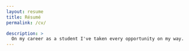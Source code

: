 ```yaml
---
layout: resume
title: Résumé
permalink: /cv/

description: >
  On my career as a student I've taken every opportunity on my way.
---
```

